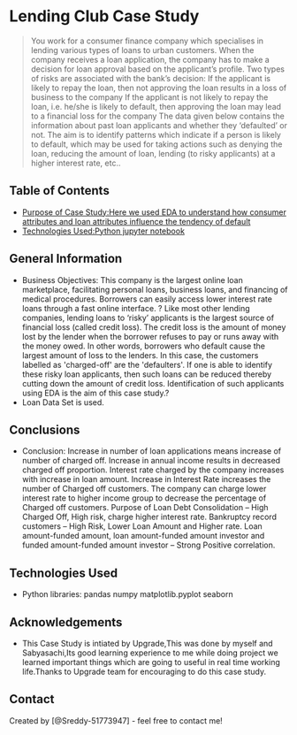 # Lending Club Case Study
> You work for a consumer finance company which specialises in lending various types of loans to urban customers. 
>When the company receives a loan application, the company has to make a decision for loan approval based on the applicant’s profile. 
>Two types of risks are associated with the bank’s decision:
>	If the applicant is likely to repay the loan, then not approving the loan results in a loss of business to the company
>	If the applicant is not likely to repay the loan, i.e. he/she is likely to default, then approving the loan may lead to a financial 
>	loss for the company
>The data given below contains the information about past loan applicants and whether they ‘defaulted’ or not. 
>The aim is to identify patterns which indicate if a person is likely to default, 
>which may be used for taking actions such as denying the loan, reducing the amount of loan, 
>lending (to risky applicants) at a higher interest rate, etc..


## Table of Contents
* [Purpose of Case Study:Here we used EDA to understand how consumer attributes and loan attributes influence the tendency of default](#general-information)
* [Technologies Used:Python jupyter notebook](#technologies-used)

<!-- You can include any other section that is pertinent to your problem -->

## General Information
- Business Objectives:
This company is the largest online loan marketplace, facilitating personal loans, business loans, and financing of medical procedures. Borrowers can easily access lower interest rate loans through a fast online interface. ?
Like most other lending companies, lending loans to ‘risky’ applicants is the largest source of financial loss (called credit loss). The credit loss is the amount of money lost by the lender when the borrower refuses to pay or runs away with the money owed. In other words, borrowers who default cause the largest amount of loss to the lenders. In this case, the customers labelled as 'charged-off' are the 'defaulters'.
If one is able to identify these risky loan applicants, then such loans can be reduced thereby cutting down the amount of credit loss. Identification of such applicants using EDA is the aim of this case study.?
- Loan Data Set is used.

<!-- You don't have to answer all the questions - just the ones relevant to your project. -->

## Conclusions
- Conclusion: 
Increase in number of loan applications means increase of number of charged off.
Increase in annual income results in decreased charged off proportion. 
Interest rate charged by the company increases with increase in loan amount. 
Increase in Interest Rate increases the number of Charged off customers. 
The company can charge lower interest rate to higher income group to decrease the 
percentage of Charged off customers.
Purpose of Loan Debt Consolidation – High Charged Off, High risk, charge higher interest 
rate.
Bankruptcy record customers – High Risk, Lower Loan Amount and Higher rate.
Loan amount-funded amount, loan amount-funded amount investor 
and funded amount-funded amount investor – Strong Positive correlation.

<!-- You don't have to answer all the questions - just the ones relevant to your project. -->


## Technologies Used
- Python libraries:
pandas
numpy
matplotlib.pyplot
seaborn

<!-- As the libraries versions keep on changing, it is recommended to mention the version of library used in this project -->

## Acknowledgements
- This Case Study is intiated by Upgrade,This was done by myself and Sabyasachi,Its good learning experience to me
while doing project we learned important things which are going to useful in real time working life.Thanks to Upgrade team for
encouraging to do this case study.


## Contact
Created by [@Sreddy-51773947] - feel free to contact me!


<!-- Optional -->
<!-- ## License -->
<!-- This project is open source and available under the [... License](). -->

<!-- You don't have to include all sections - just the one's relevant to your project -->

